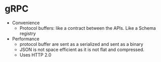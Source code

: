# gRPC

- Convenience
  - Protocol buffers: like a contract between the APIs. Like a Schema registry
- Performance
  - protocol buffer are sent as a serialized and sent as a binary
  - JSON is not space efficient as it is not flat and compressed.
  - Uses HTTP 2.0 
